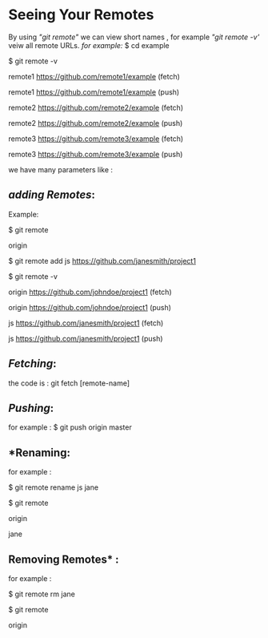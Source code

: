 # Seeing Your Remotes

By using *"git remote"* we can view short names , for example *"git remote -v'* veiw all remote URLs. *for example:*
$ cd example

$ git remote -v

remote1 https://github.com/remote1/example (fetch)

remote1 https://github.com/remote1/example (push)

remote2 https://github.com/remote2/example (fetch)

remote2 https://github.com/remote2/example (push)

remote3 https://github.com/remote3/example (fetch)

remote3 https://github.com/remote3/example (push)

we have many parameters like :
 ## *adding Remotes*:
 
 Example:

$ git remote

origin

$ git remote add js https://github.com/janesmith/project1

$ git remote -v

origin https://github.com/johndoe/project1 (fetch)

origin https://github.com/johndoe/project1 (push)

js     https://github.com/janesmith/project1 (fetch)

js     https://github.com/janesmith/project1 (push)
 
 
 ## *Fetching*:
 the code is :
 git fetch [remote-name]
 
 
 ## *Pushing*:
 
 for example :
 $ git push origin master
 
## *Renaming:
for example :


$ git remote rename js jane

$ git remote

origin

jane


## Removing Remotes* :

for example :

$ git remote rm jane

$ git remote

origin



